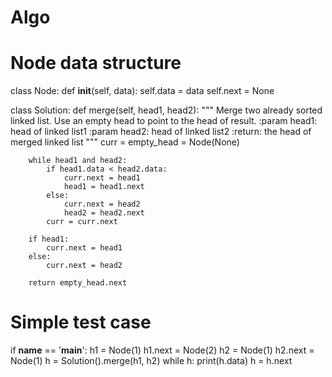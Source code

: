 # Algo
# Node data structure
class Node:
    def __init__(self, data):
        self.data = data
        self.next = None


class Solution:
    def merge(self, head1, head2):
        """
        Merge two already sorted linked list.
        Use an empty head to point to the head of result.
        :param head1: head of linked list1
        :param head2: head of linked list2
        :return: the head of merged linked list
        """
        curr = empty_head = Node(None)

        while head1 and head2:
            if head1.data < head2.data:
                curr.next = head1
                head1 = head1.next
            else:
                curr.next = head2
                head2 = head2.next
            curr = curr.next

        if head1:
            curr.next = head1
        else:
            curr.next = head2

        return empty_head.next


# Simple test case
if __name__ == '__main__':
    h1 = Node(1)
    h1.next = Node(2)
    h2 = Node(1)
    h2.next = Node(1)
    h = Solution().merge(h1, h2)
    while h:
        print(h.data)
        h = h.next
